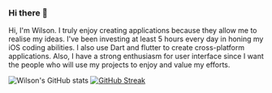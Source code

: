 ### Hi there 👋

Hi, I'm Wilson. I truly enjoy creating applications because they allow me to realise my ideas. I've been investing at least 5 hours every day in honing my iOS coding abilities. I also use Dart and flutter to create cross-platform applications. Also, I have a strong enthusiasm for user interface since I want the people who will use my projects to enjoy and value my efforts.

![Wilson's GitHub stats](https://github-readme-stats.vercel.app/api?username=wilsonmungai&show_icons=true&theme=transparent)
[![GitHub Streak](https://streak-stats.demolab.com/?user=wilsonmungai&theme=transparent)](https://git.io/streak-stats)
<!-- [![Top Langs](https://github-readme-stats.vercel.app/api/top-langs/?username=wilsonmungai&layout=compact)](https://github.com/wilsonmungai/github-readme-stats) -->
